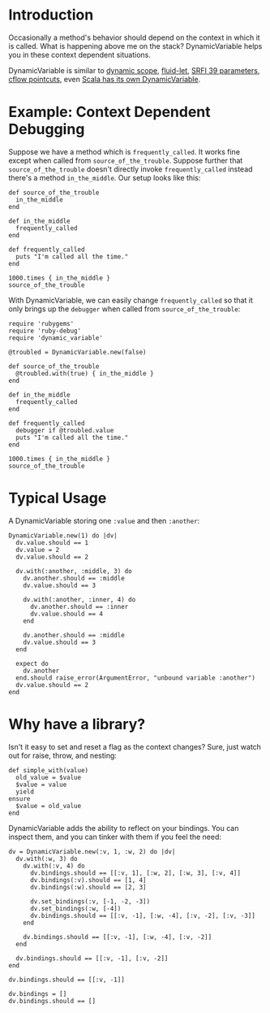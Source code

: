 # Introduction

Occasionally a method's behavior should depend on the context in which it is called.  What is happening above me on the stack?  DynamicVariable helps you in these context dependent situations.

DynamicVariable is similar to [dynamic scope](http://c2.com/cgi/wiki?DynamicScoping), [fluid-let](http://www.megasolutions.net/scheme/fluid-binding-25366.aspx), [SRFI 39 parameters](http://srfi.schemers.org/srfi-39/srfi-39.html), [cflow pointcuts](http://www.eclipse.org/aspectj/doc/released/progguide/semantics-pointcuts.html#d0e5410), even [Scala has its own DynamicVariable](http://www.scala-lang.org/api/current/scala/util/DynamicVariable.html).

# Example: Context Dependent Debugging

Suppose we have a method which is `frequently_called`.  It works fine except when called from `source_of_the_trouble`.  Suppose further that `source_of_the_trouble` doesn't directly invoke `frequently_called` instead there's a method `in_the_middle`.  Our setup looks like this:

	def source_of_the_trouble
	  in_the_middle
	end
	
	def in_the_middle
	  frequently_called
	end
	
	def frequently_called
	  puts "I'm called all the time."
	end
	
	1000.times { in_the_middle }
	source_of_the_trouble

With DynamicVariable, we can easily change `frequently_called` so that it only brings up the `debugger` when called from `source_of_the_trouble`:

	require 'rubygems'
	require 'ruby-debug'
	require 'dynamic_variable'
	
	@troubled = DynamicVariable.new(false)
	
	def source_of_the_trouble
	  @troubled.with(true) { in_the_middle }
	end
	
	def in_the_middle
	  frequently_called
	end
	
	def frequently_called  
	  debugger if @troubled.value
	  puts "I'm called all the time."
	end
	
	1000.times { in_the_middle }
	source_of_the_trouble

# Typical Usage

A DynamicVariable storing one `:value` and then `:another`:

	DynamicVariable.new(1) do |dv|
	  dv.value.should == 1
	  dv.value = 2
	  dv.value.should == 2

	  dv.with(:another, :middle, 3) do
	    dv.another.should == :middle
	    dv.value.should == 3

	    dv.with(:another, :inner, 4) do
	      dv.another.should == :inner
	      dv.value.should == 4
	    end

	    dv.another.should == :middle
	    dv.value.should == 3
	  end

	  expect do
	    dv.another
	  end.should raise_error(ArgumentError, "unbound variable :another")
	  dv.value.should == 2
	end

# Why have a library?

Isn't it easy to set and reset a flag as the context changes?  Sure, just watch out for raise, throw, and nesting:

	def simple_with(value)
	  old_value = $value
	  $value = value
	  yield
	ensure
	  $value = old_value
	end

DynamicVariable adds the ability to reflect on your bindings.  You can inspect them, and you can tinker with them if you feel the need:

	dv = DynamicVariable.new(:v, 1, :w, 2) do |dv|
	  dv.with(:w, 3) do
	    dv.with(:v, 4) do
	      dv.bindings.should == [[:v, 1], [:w, 2], [:w, 3], [:v, 4]]
	      dv.bindings(:v).should == [1, 4]
	      dv.bindings(:w).should == [2, 3]

	      dv.set_bindings(:v, [-1, -2, -3])
	      dv.set_bindings(:w, [-4])
	      dv.bindings.should == [[:v, -1], [:w, -4], [:v, -2], [:v, -3]]
	    end

	    dv.bindings.should == [[:v, -1], [:w, -4], [:v, -2]]
	  end

	  dv.bindings.should == [[:v, -1], [:v, -2]]
	end

	dv.bindings.should == [[:v, -1]]

	dv.bindings = []
	dv.bindings.should == []